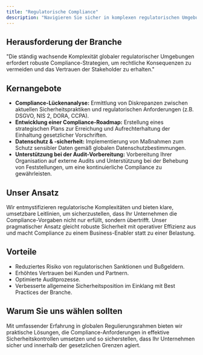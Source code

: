 ```yaml
---
title: "Regulatorische Compliance"
description: "Navigieren Sie sicher in komplexen regulatorischen Umgebungen."
---
```

## Herausforderung der Branche
"Die ständig wachsende Komplexität globaler regulatorischer Umgebungen erfordert robuste Compliance-Strategien, um rechtliche Konsequenzen zu vermeiden und das Vertrauen der Stakeholder zu erhalten."

## Kernangebote

*   **Compliance-Lückenanalyse:** Ermittlung von Diskrepanzen zwischen aktuellen Sicherheitspraktiken und regulatorischen Anforderungen (z.B. DSGVO, NIS 2, DORA, CCPA).
*   **Entwicklung einer Compliance-Roadmap:** Erstellung eines strategischen Plans zur Erreichung und Aufrechterhaltung der Einhaltung gesetzlicher Vorschriften.
*   **Datenschutz & -sicherheit:** Implementierung von Maßnahmen zum Schutz sensibler Daten gemäß globalen Datenschutzbestimmungen.
*   **Unterstützung bei der Audit-Vorbereitung:** Vorbereitung Ihrer Organisation auf externe Audits und Unterstützung bei der Behebung von Feststellungen, um eine kontinuierliche Compliance zu gewährleisten.

## Unser Ansatz

Wir entmystifizieren regulatorische Komplexitäten und bieten klare, umsetzbare Leitlinien, um sicherzustellen, dass Ihr Unternehmen die Compliance-Vorgaben nicht nur erfüllt, sondern übertrifft. Unser pragmatischer Ansatz gleicht robuste Sicherheit mit operativer Effizienz aus und macht Compliance zu einem Business-Enabler statt zu einer Belastung.

## Vorteile

*   Reduziertes Risiko von regulatorischen Sanktionen und Bußgeldern.
*   Erhöhtes Vertrauen bei Kunden und Partnern.
*   Optimierte Auditprozesse.
*   Verbesserte allgemeine Sicherheitsposition im Einklang mit Best Practices der Branche.

## Warum Sie uns wählen sollten

Mit umfassender Erfahrung in globalen Regulierungsrahmen bieten wir praktische Lösungen, die Compliance-Anforderungen in effektive Sicherheitskontrollen umsetzen und so sicherstellen, dass Ihr Unternehmen sicher und innerhalb der gesetzlichen Grenzen agiert.